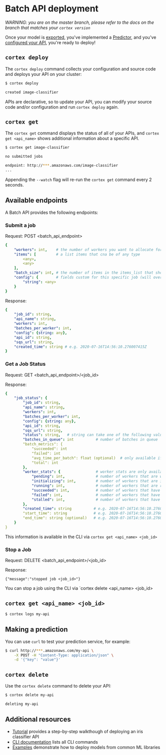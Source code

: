 # Batch API deployment

_WARNING: you are on the master branch, please refer to the docs on the branch that matches your `cortex version`_

Once your model is [exported](../exporting.md), you've implemented a [Predictor](predictors.md), and you've [configured your API](api-configuration.md), you're ready to deploy!

## `cortex deploy`

The `cortex deploy` command collects your configuration and source code and deploys your API on your cluster:

```bash
$ cortex deploy

created image-classifier
```

APIs are declarative, so to update your API, you can modify your source code and/or configuration and run `cortex deploy` again.

## `cortex get`

The `cortex get` command displays the status of all of your APIs, and `cortex get <api_name>` shows additional information about a specific API.

```bash
$ cortex get image-classifier

no submitted jobs

endpoint: http://***.amazonaws.com/image-classifier
...
```

Appending the `--watch` flag will re-run the `cortex get` command every 2 seconds.

## Available endpoints

A Batch API provides the following endpoints:

### Submit a job

Request: POST <batch_api_endpoint>
```yaml
{
    "workers": int,    # the number of workers you want to allocate for this job
    "items": [         # a list items that cna be of any type
        <any>,
        <any>
    ],
    "batch_size": int, # the number of items in the items_list that should be in a batch
    "config": {        # fields custom for this specific job (will override values specified in api configuration)
        "string": <any>
    }
}
```

Response:
```yaml
{
    "job_id": string,
    "api_name": string,
    "workers": int,
    "batches_per_worker": int,
    "config": {string: any},
    "api_id": string,
    "sqs_url": string,
    "created_time": string # e.g. 2020-07-16T14:56:10.276007415Z
}
```

### Get a Job Status

Request: GET <batch_api_endpoint>/<job_id>

Response:
```yaml
{
    "job_status": {
        "job_id": string,
        "api_name": string,
        "workers": int,
        "batches_per_worker": int,
        "config": {string: any},
        "api_id": string,
        "sqs_url": string,
        "status": string,   # string can take one of the following values: status_unknown|status_enqueuing|status_running|status_enqueue_failed|status_completed_with_failures|status_succeeded|status_unexpected_error|status_worker_error|status_worker_oom|status_stopped
        "batches_in_queue": int          # number of batches in queue
        "batch_metrics": {
            "succeeded": int
            "failed": int
            "avg_time_per_batch": float (optional)  # only available if batches have been completed
            "total": int
        },
        "worker_stats": {                # worker stats are only available when job status is running
            "pending": int,              # number of workers that are waiting for compute resources to be provisioned
            "initializing": int,         # number of workers that are initializing (downloading images, running your predictor's init function)
            "running": int,              # number of workers that are running and working on batches from the queue
            "succeeded": int,            # number of workers that have completed after verifying that the queue is empty
            "failed": int,               # number of workers that have failed
            "stalled": int,              # number of workers that have been stuck in pending for more than 10 minutes
        },
        "created_time": string          # e.g. 2020-07-16T14:56:10.276007415Z
        "start_time": string            # e.g. 2020-07-16T14:56:10.276007415Z
        "end_time": string (optional)   # e.g. 2020-07-16T14:56:10.276007415Z (only present if the job has completed)
    }
}
```

This information is available in the CLI via `cortex get <api_name> <job_id>`

### Stop a Job

Request: DELETE <batch_api_endpoint>/<job_id>

Response:
```
{"message":"stopped job <job_id>"}
```

You can stop a job using the CLI via `cortex delete <api_name> <job_id>

## `cortex get <api_name> <job_id>`

```bash
$ cortex logs my-api
```

## Making a prediction

You can use `curl` to test your prediction service, for example:

```bash
$ curl http://***.amazonaws.com/my-api \
    -X POST -H "Content-Type: application/json" \
    -d '{"key": "value"}'
```

## `cortex delete`

Use the `cortex delete` command to delete your API:

```bash
$ cortex delete my-api

deleting my-api
```

## Additional resources

<!-- CORTEX_VERSION_MINOR -->
* [Tutorial](../../examples/sklearn/iris-classifier/README.md) provides a step-by-step walkthough of deploying an iris classifier API
* [CLI documentation](../miscellaneous/cli.md) lists all CLI commands
* [Examples](https://github.com/cortexlabs/cortex/tree/master/examples) demonstrate how to deploy models from common ML libraries

